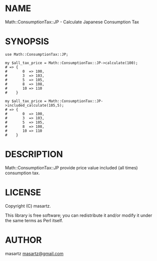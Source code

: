 # NAME

Math::ConsumptionTax::JP - Calculate Japanese Consumption Tax

# SYNOPSIS

    use Math::ConsumptionTax::JP;

    my $all_tax_price = Math::ConsumptionTax::JP->calculate(100);
    # => {
    #       0  => 100,
    #       3  => 103,
    #       5  => 105,
    #       8  => 108,
    #       10 => 110
    #    }

    my $all_tax_price = Math::ConsumptionTax::JP->included_calculate(105,5);
    # => {
    #       0  => 100,
    #       3  => 103,
    #       5  => 105,
    #       8  => 108,
    #       10 => 110
    #    }

# DESCRIPTION

Math::ConsumptionTax::JP provide price value included (all times) consumption tax.



# LICENSE

Copyright (C) masartz.

This library is free software; you can redistribute it and/or modify
it under the same terms as Perl itself.

# AUTHOR

masartz <masartz@gmail.com>
